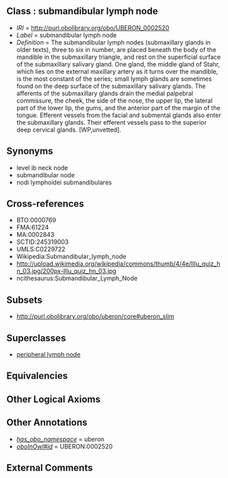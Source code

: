 
## Class : submandibular lymph node

 * *IRI* = http://purl.obolibrary.org/obo/UBERON_0002520
 * *Label* = submandibular lymph node
 * *Definition* = The submandibular lymph nodes (submaxillary glands in older texts), three to six in number, are placed beneath the body of the mandible in the submaxillary triangle, and rest on the superficial surface of the submaxillary salivary gland. One gland, the middle gland of Stahr, which lies on the external maxillary artery as it turns over the mandible, is the most constant of the series; small lymph glands are sometimes found on the deep surface of the submaxillary salivary glands. The afferents of the submaxillary glands drain the medial palpebral commissure, the cheek, the side of the nose, the upper lip, the lateral part of the lower lip, the gums, and the anterior part of the margin of the tongue. Efferent vessels from the facial and submental glands also enter the submaxillary glands. Their efferent vessels pass to the superior deep cervical glands. [WP,unvetted].

## Synonyms

 * level ib neck node
 * submandibular node
 * nodi lymphoidei submandibulares

## Cross-references

 * BTO:0000769
 * FMA:61224
 * MA:0002843
 * SCTID:245319003
 * UMLS:C0229722
 * Wikipedia:Submandibular_lymph_node
 * http://upload.wikimedia.org/wikipedia/commons/thumb/4/4e/Illu_quiz_hn_03.jpg/200px-Illu_quiz_hn_03.jpg
 * ncithesaurus:Submandibular_Lymph_Node

## Subsets

 * http://purl.obolibrary.org/obo/uberon/core#uberon_slim

## Superclasses

 * [peripheral lymph node](../../UBERON/68/UBERON_0003968.md)

## Equivalencies


## Other Logical Axioms


## Other Annotations

 * *[has_obo_namespace](../../ce/oboInOwl#hasOBONamespace.md)* = uberon
 * *[oboInOwl#id](../../id/oboInOwl#id.md)* = UBERON:0002520

## External Comments

